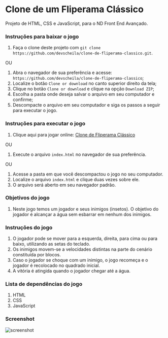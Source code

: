 # Clone de um Fliperama Clássico

Projeto de HTML, CSS e JavaScript, para o ND Front End Avançado.

### Instruções para baixar o jogo

1. Faça o clone deste projeto com `git clone https://github.com/devscheila/clone-de-fliperama-classico.git`.

OU

1. Abra o navegador de sua preferência e acesse: `https://github.com/devscheila/clone-de-fliperama-classico`;
2. Localize o botão `Clone or download` no canto superior direito da tela;
3. Clique no botão `Clone or download` e clique na opção `Download ZIP`;
4. Escolha a pasta onde deseja salvar o arquivo em seu computador e confirme;
5. Descompacte o arquivo em seu computador e siga os passos a seguir para executar o jogo.

### Instruções para executar o jogo

1. Clique aqui para jogar online: [Clone de Fliperama Clássico](https://github.com/devscheila/clone-de-fliperama-classico)

OU

1. Execute o arquivo `index.html` no navegador de sua preferência.

OU

1. Acesse a pasta em que você descompactou o jogo no seu computador.
2. Localize o arquivo `index.html` e clique duas vezes sobre ele.
3. O arquivo será aberto em seu navegador padrão.

### Objetivos do jogo

1. Neste jogo temos um jogador e seus inimigos (insetos). O objetivo do jogador é alcançar a água sem esbarrar em nenhum dos inimigos.

### Instruções do jogo

1. O jogador pode se mover para a esquerda, direita, para cima ou para baixo, utilizando as setas do teclado.
2. Os inimigos movem-se a velocidades distintas na parte do cenário constituída por blocos.
3. Caso o jogador se choque com um inimigo, o jogo recomeça e o jogador é recolocado no quadrado inicial.
4. A vitória é atingida quando o jogador chegar até a água.

### Lista de dependências do jogo

1. HTML
2. CSS
3. JavaScript

### Screenshot

![screenshot](https://user-images.githubusercontent.com/43575395/56446540-96dcf880-62d9-11e9-9abd-401ce67f4070.png)

